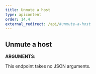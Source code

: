 ```yaml
---
title: Unmute a host
type: apicontent
order: 14.4
external_redirect: /api/#unmute-a-host
---
```


## Unmute a host

**ARGUMENTS**:

This endpoint takes no JSON arguments.
